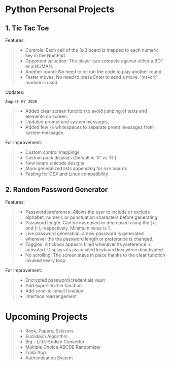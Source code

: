 # Python Personal Projects

## 1. Tic Tac Toe
Features: 
> * Controls: Each cell of the 3x3 board is mapped to each numeric key in the NumPad.
> * Opponent selection: The player can compete against either a BOT or a HUMAN.
> * Another round: No need to re-run the code to play another round.
> * Faster moves: No need to press Enter to send a move. 'msvcrt' module is used.

Updates: 

`August 07 2020`
> * Added clear screen function to avoid jumping of texts and elements on screen.
> * Updated prompt and system messages.
> * Added few `\n` whitespaces to separate promt messages from system messages.

For improvement:
> * Custom control mappings
> * Custom puck displays (Default is 'X' vs 'O')
> * New board unicode designs
> * More generalized lists appending for nxn boards
> * Testing for OSX and Linux compatibility

## 2. Random Password Generator
Features: 
> * Password preference: Allows the user to include or exclude alphabet, numeric or punctuation characters before generating.
> * Password length: Can be increased or decreased using the [+] and [-], respectively. Minimum value is 1.
> * Live password generation: a new password is generated whenever the the password length or preference is changed.
> * Toggles: A tickbox appears filled whenever its preference is activated. Displays its associated keyboard key when deactivated.
> * No scrolling: The screen stays in place thanks to the clear function invoked every loop.

For improvement:
> * Encrypted password/credentials vault
> * Add export-to-file function
> * Add send-to-email function
> * Interface rearrangement

# Upcoming Projects
> * Rock, Papers, Scissors
> * Euclidean Algorithm
> * Big - Little Endian Converter
> * Multiple Choice ABCDE Randomizer
> * Todo App
> * Authentication System
